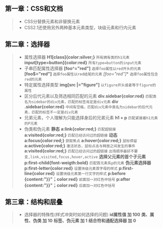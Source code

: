 ## 第一章：CSS和文档
> * CSS分替换元素和非替换元素
> * CSS2.1还使用另外两种基本元素类型，块级元素和行内元素

## 第二章：选择器
> * 属性选择器
    **H1[class]{color:silver;}** `所有拥有类的h1元素`
    **input[type=button]{color:red}** `所有type=button的input元素`
> * 子串匹配属性选择器
    **[foo^="red"]** `选择foo属性以red开头的元素`
    **[foo$="red"]** `选择foo属性以red结尾的元素`
    **[foo*="red"]** `选择foo属性包含red的元素`
> * 特定属性选择类型
    **img[src |="figure"]** `以figure开头或者等于figure的属性`
> * 区分后代元素以及筛选相同匹配的元素
    **div.sidebar{color:red}** `匹配类名为sidebar的div元素，匹配的标签肯定是div元素`
    **div .sidebar{color:red}** `中间有空格，匹配div元素中类名为sidebar的后代元素，匹配的标签不一定是div元素`
> * 兄弟元素，个人理解为只能选择身后的兄弟元素
    **h1 + p** `匹配紧接着h1元素的P元素`
> * 伪类和伪元素
    **静态**
    **a:link{color:red;}** `匹配超链接`
    **a:visited{color:red;}** `匹配已经访问过的超链接`
    **动态**
    **a:focus{color:red;}** `获取焦点`
    **a:hover{color:red;}** `鼠标停留`
    **a:active{color:red;}** `激活状态，鼠标点击与释放之间发生的事件`
    **a:visited{color:red;}** `匹配已经访问过的超链接`
    `出场顺序最好不要变,link,visited,focus,hover,active`
    **选择父元素的首个子元素**
    **p:first-child{font-weigth:bold}** `匹配首元素系p的元素`
    **伪元素选择器**
    **p:first-letter{color:red}** `设置块级元素首字母的样式`
    **p:first-line{color:red}** `设置块级元素第一行文字的样式`
    **p:before {content:"}}"；color:red}** `前面加一对红色中括号`
    **p:after {content:"}}"；color:red}** `后面加一对红色中括号`
    
## 第三章：结构和层叠
> * 选择器的特殊性(样式冲突时如何选择的问题)
    **id属性值 加 100**
    **类、属性、伪类 加 10**
    **标签、伪元素 加 1**
    **结合符和通配选择器 加 0**
